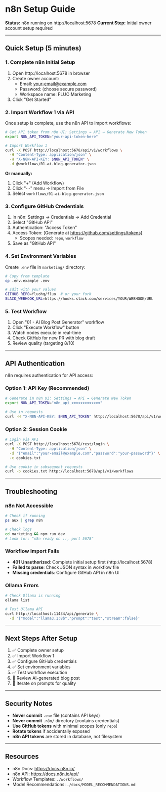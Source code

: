 # n8n Setup Guide

**Status:** n8n running on http://localhost:5678
**Current Step:** Initial owner account setup required

---

## Quick Setup (5 minutes)

### 1. Complete n8n Initial Setup
1. Open http://localhost:5678 in browser
2. Create owner account:
   - Email: your-email@example.com
   - Password: (choose secure password)
   - Workspace name: FLUO Marketing
3. Click "Get Started"

### 2. Import Workflow 1 via API

Once setup is complete, use the n8n API to import workflows:

```bash
# Get API token from n8n UI: Settings → API → Generate New Token
export N8N_API_TOKEN="your-api-token-here"

# Import Workflow 1
curl -X POST http://localhost:5678/api/v1/workflows \
  -H "Content-Type: application/json" \
  -H "X-N8N-API-KEY: $N8N_API_TOKEN" \
  -d @workflows/01-ai-blog-generator.json
```

**Or manually:**
1. Click "+" (Add Workflow)
2. Click "⋯" menu → Import from File
3. Select `workflows/01-ai-blog-generator.json`

### 3. Configure GitHub Credentials

1. In n8n: Settings → Credentials → Add Credential
2. Select "GitHub API"
3. Authentication: "Access Token"
4. Access Token: [Generate at https://github.com/settings/tokens]
   - Scopes needed: `repo`, `workflow`
5. Save as "GitHub API"

### 4. Set Environment Variables

Create `.env` file in `marketing/` directory:

```bash
# Copy from template
cp .env.example .env

# Edit with your values
GITHUB_REPO=fluohq/fluo  # or your fork
SLACK_WEBHOOK_URL=https://hooks.slack.com/services/YOUR/WEBHOOK/URL
```

### 5. Test Workflow

1. Open "01 - AI Blog Post Generator" workflow
2. Click "Execute Workflow" button
3. Watch nodes execute in real-time
4. Check GitHub for new PR with blog draft
5. Review quality (targeting 8/10)

---

## API Authentication

n8n requires authentication for API access:

### Option 1: API Key (Recommended)
```bash
# Generate in n8n UI: Settings → API → Generate New Token
export N8N_API_TOKEN="n8n_api_xxxxxxxxxxxxx"

# Use in requests
curl -H "X-N8N-API-KEY: $N8N_API_TOKEN" http://localhost:5678/api/v1/workflows
```

### Option 2: Session Cookie
```bash
# Login via API
curl -X POST http://localhost:5678/rest/login \
  -H "Content-Type: application/json" \
  -d '{"email":"your-email@example.com","password":"your-password"}' \
  -c cookies.txt

# Use cookie in subsequent requests
curl -b cookies.txt http://localhost:5678/api/v1/workflows
```

---

## Troubleshooting

### n8n Not Accessible
```bash
# Check if running
ps aux | grep n8n

# Check logs
cd marketing && npm run dev
# Look for: "n8n ready on ::, port 5678"
```

### Workflow Import Fails
- **401 Unauthorized**: Complete initial setup first (http://localhost:5678)
- **Failed to parse**: Check JSON syntax in workflow file
- **Missing credentials**: Configure GitHub API in n8n UI

### Ollama Errors
```bash
# Check Ollama is running
ollama list

# Test Ollama API
curl http://localhost:11434/api/generate \
  -d '{"model":"llama3.1:8b","prompt":"test","stream":false}'
```

---

## Next Steps After Setup

1. ✅ Complete owner setup
2. ✅ Import Workflow 1
3. ✅ Configure GitHub credentials
4. ✅ Set environment variables
5. ✅ Test workflow execution
6. 📝 Review AI-generated blog post
7. 🚀 Iterate on prompts for quality

---

## Security Notes

- **Never commit** `.env` file (contains API keys)
- **Never commit** `.n8n/` directory (contains credentials)
- **Use GitHub tokens** with minimal scopes (only `repo`)
- **Rotate tokens** if accidentally exposed
- **n8n API tokens** are stored in database, not filesystem

---

## Resources

- n8n Docs: https://docs.n8n.io/
- n8n API: https://docs.n8n.io/api/
- Workflow Templates: `./workflows/`
- Model Recommendations: `./docs/MODEL_RECOMMENDATIONS.md`
